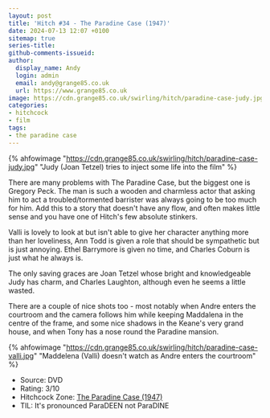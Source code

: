 ```yaml
---
layout: post
title: 'Hitch #34 - The Paradine Case (1947)'
date: 2024-07-13 12:07 +0100
sitemap: true
series-title:
github-comments-issueid:
author:
  display_name: Andy
  login: admin
  email: andy@grange85.co.uk
  url: https://www.grange85.co.uk
image: https://cdn.grange85.co.uk/swirling/hitch/paradine-case-judy.jpg
categories:
- hitchcock
- film
tags:
- the paradine case
---
```

{% ahfowimage "https://cdn.grange85.co.uk/swirling/hitch/paradine-case-judy.jpg" "Judy (Joan Tetzel) tries to inject some life into the film" %}

There are many problems with The Paradine Case, but the biggest one is Gregory Peck. The man is such a wooden and charmless actor that asking him to act a troubled/tormented barrister was always going to be too much for him. Add this to a story that doesn't have any flow, and often makes little sense and you have one of Hitch's few absolute stinkers.

Valli is lovely to look at but isn't able to give her character anything more than her loveliness, Ann Todd is given a role that should be sympathetic but is just annoying. Ethel Barrymore is given no time, and Charles Coburn is just what he always is.

The only saving graces are Joan Tetzel whose bright and knowledgeable Judy has charm, and Charles Laughton, although even he seems a little wasted.

There are a couple of nice shots too - most notably when Andre enters the courtroom and the camera follows him while keeping Maddalena in the centre of the frame, and some nice shadows in the Keane's very grand house, and when Tony has a nose round the Paradine mansion.

{% ahfowimage "https://cdn.grange85.co.uk/swirling/hitch/paradine-case-valli.jpg" "Maddelena (Valli) doesn't watch as Andre enters the courtroom" %}

 - Source: DVD
 - Rating: 3/10
 - Hitchcock Zone: [The Paradine Case (1947)](https://the.hitchcock.zone/wiki/The_Paradine_Case_(1947))
 - TIL: It's pronounced ParaDEEN not ParaDINE

